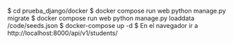 $ cd prueba_django/docker
$ docker compose run web python manage.py migrate
$ docker compose run web python manage.py loaddata /code/seeds.json
$ docker-compose up -d
$ En el navegador ir a http://localhost:8000/api/v1/students/
